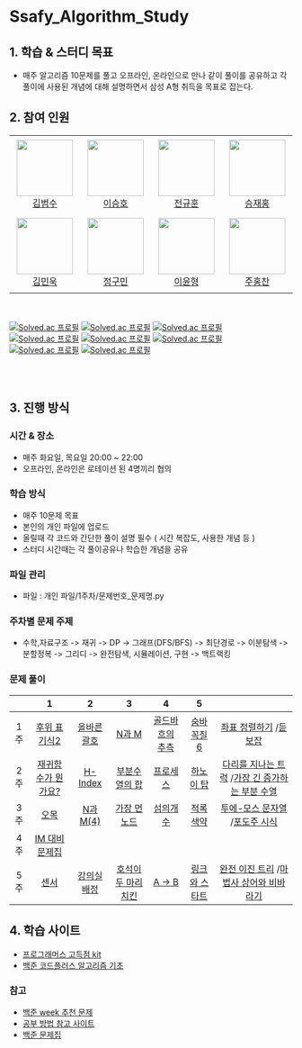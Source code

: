 # Ssafy_Algorithm_Study

## 1. 학습 & 스터디 목표
* 매주 알고리즘 10문제를 풀고 오프라인, 온라인으로 만나 같이 풀이를 공유하고 각 풀이에 사용된 개념에 대해 설명하면서 삼성 A형 취득을 목표로 잡는다. 

## 2. 참여 인원
<table>
    <tr height="140px">
        <td align="center" width="130px">
            <a href="https://github.com/markrla"><img height="100px" width="100px" src="https://avatars.githubusercontent.com/u/139411566?s=400&v=4"/></a>
            <br />
            <a href="https://github.com/markrla">김범수
            </a>
        </td>
        <td align="center" width="130px">
            <a href="https://github.com/seungho4222"><img height="100px" width="100px" src="https://avatars.githubusercontent.com/u/139411534?v=4"/></a>
            <br />
            <a href="https://github.com/seungho4222">이승호
            </a>
        </td>        <td align="center" width="130px">
            <a href="https://github.com/jgh05168"><img height="100px" width="100px" src="https://avatars.githubusercontent.com/u/97810918?v=4"/></a>
            <br />
            <a href="https://github.com/jgh05168">전규훈
            </a>
        </td>        <td align="center" width="130px">
            <a href="https://github.com/jjaehong"><img height="100px" width="100px" src="https://avatars.githubusercontent.com/u/139411447?v=4"/></a>
            <br />
            <a href="https://github.com/jjaehong">승재홍
            </a>
        </td>
    </tr>
    <tr height="140px">
        <td align="center" width="130px">
            <a href="https://github.com/minwookkim115"><img height="100px" width="100px" src="https://avatars.githubusercontent.com/u/139411503?v=4"/></a>
            <br />
            <a href="https://github.com/minwookkim115">김민욱
            </a>
        </td>
        <td align="center" width="130px">
            <a href="https://github.com/klica123456"><img height="100px" width="100px" src="https://avatars.githubusercontent.com/u/139411426?v=4"/></a>
            <br />
            <a href="https://github.com/klica123456">정구민
            </a>
        </td>        <td align="center" width="130px">
            <a href="https://github.com/yun73"><img height="100px" width="100px" src="https://avatars.githubusercontent.com/u/139411504?v=4"/></a>
            <br />
            <a href="https://github.com/yun73">이윤형
            </a>
        </td>        <td align="center" width="130px">
            <a href="https://github.com/RupertJoo"><img height="100px" width="100px" src="https://avatars.githubusercontent.com/u/92567198?v=4"/></a>
            <br />
            <a href="https://github.com/RupertJoo">주홍찬
            </a>
        </td>
    </tr>

</table>

<br><br>
[![Solved.ac 프로필](http://mazassumnida.wtf/api/v2/generate_badge?boj=markrla)](https://solved.ac/markrla)
[![Solved.ac 프로필](http://mazassumnida.wtf/api/v2/generate_badge?boj=kials1)](https://solved.ac/kials1)
[![Solved.ac 프로필](http://mazassumnida.wtf/api/v2/generate_badge?boj=jgh05168)](https://solved.ac/jgh05168)
[![Solved.ac 프로필](http://mazassumnida.wtf/api/v2/generate_badge?boj=tmdwoghd)](https://solved.ac/tmdwoghd)
[![Solved.ac 프로필](http://mazassumnida.wtf/api/v2/generate_badge?boj=minwookkim)](https://solved.ac/minwookkim)
[![Solved.ac 프로필](http://mazassumnida.wtf/api/v2/generate_badge?boj=maruck3)](https://solved.ac/maruck3)
[![Solved.ac 프로필](http://mazassumnida.wtf/api/v2/generate_badge?boj=yun0730)](https://solved.ac/yun0730)
[![Solved.ac 프로필](http://mazassumnida.wtf/api/v2/generate_badge?boj=RupertJoo)](https://solved.ac/RupertJoo)

<br><br>

## 3. 진행 방식

### 시간 & 장소
* 매주 화요일, 목요일 20:00 ~ 22:00
* 오프라인, 온라인은 로테이션 된 4명끼리 협의
### 학습 방식
* 매주 10문제 목표
* 본인의 개인 파일에 업로드
* 올릴때 각 코드와 간단한 풀이 설명 필수 ( 시간 복잡도, 사용한 개념 등 )  
* 스터디 시간때는 각 풀이공유나 학습한 개념을 공유
### 파일 관리 
* 파일 : 개인 파일/1주차/문제번호_문제명.py
### 주차별 문제 주제
* 수학,자료구조 -> 재귀 -> DP -> 그래프(DFS/BFS) -> 최단경로 -> 이분탐색 -> 분할정복 -> 그리디 -> 완전탐색, 시뮬레이션, 구현 -> 백트랙킹 

### 문제 풀이

|        |                      1                       |                         2                         |                          3                          |                           4                           |                         5                         |                                                    |
| :----: | :------------------------------------------: | :-----------------------------------------------: | :-------------------------------------------------: | :---------------------------------------------------: | :-----------------------------------------------: | :------------------------------------------------------: |
| 1주  | [후위 표기식2](https://www.acmicpc.net/problem/1935) | [올바른 괄호](https://school.programmers.co.kr/learn/courses/30/lessons/12909) | [N과 M](https://www.acmicpc.net/problem/15650) | [골드바흐의 추측](https://www.acmicpc.net/problem/9020) | [숨바꼭질 6](https://www.acmicpc.net/problem/17087) | [좌표 정렬하기](https://www.acmicpc.net/problem/11650) /[듣보잡](https://www.acmicpc.net/problem/1764) |
| 2주  | [재귀함수가 뭔가요? ](https://www.acmicpc.net/problem/17478) | [H-Index](https://school.programmers.co.kr/learn/courses/30/lessons/42747#fn1) | [부분수열의 합](https://www.acmicpc.net/problem/1182) | [프로세스](https://school.programmers.co.kr/learn/courses/30/lessons/42587) | [하노이 탑](https://www.acmicpc.net/problem/1914) | [다리를 지나는 트럭](https://school.programmers.co.kr/learn/courses/30/lessons/42583) /[가장 긴 증가하는 부분 수열](https://www.acmicpc.net/problem/11053) |
| 3주  | [오목 ](https://www.acmicpc.net/problem/2615) | [N과 M(4)](https://www.acmicpc.net/problem/15652) | [가장 먼 노드](https://school.programmers.co.kr/learn/courses/30/lessons/49189) | [섬의개수](https://www.acmicpc.net/problem/4963) | [적록색약](https://www.acmicpc.net/problem/10026) | [투에-모스 문자열](https://www.acmicpc.net/problem/18222) /[포도주 시식](https://www.acmicpc.net/problem/2156) |
| 4주  | [IM 대비 문제집](https://www.acmicpc.net/workbook/view/7091)|
| 5주  | [센서 ](https://www.acmicpc.net/problem/2212) | [강의실 배정](https://www.acmicpc.net/problem/11000) | [호석이 두 마리 치킨](https://www.acmicpc.net/problem/21278) | [A -> B](https://www.acmicpc.net/problem/16953) | [링크와 스타트](https://www.acmicpc.net/problem/15661) | [완전 이진 트리](https://www.acmicpc.net/problem/9934) /[마법사 상어와 비바라기](https://www.acmicpc.net/problem/21610) |

## 4. 학습 사이트
* [프로그래머스 고득점 kit](https://school.programmers.co.kr/learn/challenges?tab=algorithm_practice_kit)
* [백준 코드플러스 알고리즘 기초](https://www.acmicpc.net/workbook/codeplus)

### 참고
* [백준 week 추천 문제](https://www.acmicpc.net/search#q=%20postcookie&c=Workbooks)
* [공부 방법 참고 사이트](https://dev-dain.tistory.com/155)
* [백준 문제집](https://github.com/tony9402/baekjoon)

